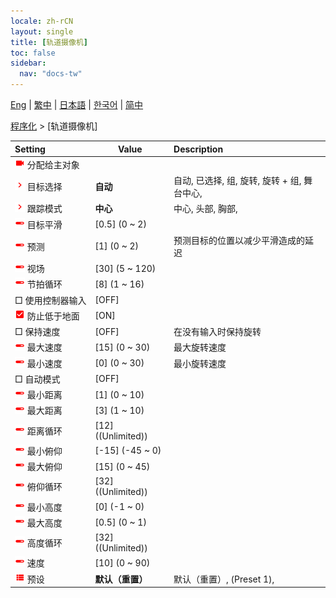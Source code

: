 ```yaml
---
locale: zh-rCN
layout: single
title: [轨道摄像机]
toc: false
sidebar:
  nav: "docs-tw"
---
```

[Eng](/dancexr/menu/2025.4/motion/orbit_cam) | [繁中](/tw/dancexr/menu/2025.4/motion/orbit_cam) | [日本語](/jp/dancexr/menu/2025.4/motion/orbit_cam) | [한국어](/kr/dancexr/menu/2025.4/motion/orbit_cam) | [简中](/zh/dancexr/menu/2025.4/motion/orbit_cam)

[程序化](../menu#程序化) > [轨道摄像机]



| Setting | Value | Description |
| :--- | --- | :--- |
|<nobr><img src="/images/icon/ic_videocam.png" alt="videocam icon"/> 分配给主对象</nobr>|| 
|<nobr><img src="/images/icon/ic_chevron.png" alt="chevron icon"/> 目标选择</nobr>| **自动** | 自动, 已选择, 组, 旋转, 旋转 + 组, 舞台中心,  |
|<nobr><img src="/images/icon/ic_chevron.png" alt="chevron icon"/> 跟踪模式</nobr>| **中心** | 中心, 头部, 胸部,  |
|<nobr><img src="/images/icon/ic_slider.png" alt="slider icon"/> 目标平滑</nobr>| [0.5] (0 ~ 2) | 
|<nobr><img src="/images/icon/ic_slider.png" alt="slider icon"/> 预测</nobr>| [1] (0 ~ 2) | 预测目标的位置以减少平滑造成的延迟
|<nobr><img src="/images/icon/ic_slider.png" alt="slider icon"/> 视场</nobr>| [30] (5 ~ 120) | 
|<nobr><img src="/images/icon/ic_slider.png" alt="slider icon"/> 节拍循环</nobr>| [8] (1 ~ 16) | 
|<nobr> □ 使用控制器输入</nobr>| [OFF] | 
|<nobr><img src="/images/icon/ic_check_on.png" alt="check on icon"/> 防止低于地面</nobr>| [ON] | 
|<nobr> □ 保持速度</nobr>| [OFF] | 在没有输入时保持旋转
|<nobr><img src="/images/icon/ic_slider.png" alt="slider icon"/> 最大速度</nobr>| [15] (0 ~ 30) | 最大旋转速度
|<nobr><img src="/images/icon/ic_slider.png" alt="slider icon"/> 最小速度</nobr>| [0] (0 ~ 30) | 最小旋转速度
|<nobr> □ 自动模式</nobr>| [OFF] | 
|<nobr><img src="/images/icon/ic_slider.png" alt="slider icon"/> 最小距离</nobr>| [1] (0 ~ 10) | 
|<nobr><img src="/images/icon/ic_slider.png" alt="slider icon"/> 最大距离</nobr>| [3] (1 ~ 10) | 
|<nobr><img src="/images/icon/ic_slider.png" alt="slider icon"/> 距离循环</nobr>| [12] ((Unlimited)) | 
|<nobr><img src="/images/icon/ic_slider.png" alt="slider icon"/> 最小俯仰</nobr>| [-15] (-45 ~ 0) | 
|<nobr><img src="/images/icon/ic_slider.png" alt="slider icon"/> 最大俯仰</nobr>| [15] (0 ~ 45) | 
|<nobr><img src="/images/icon/ic_slider.png" alt="slider icon"/> 俯仰循环</nobr>| [32] ((Unlimited)) | 
|<nobr><img src="/images/icon/ic_slider.png" alt="slider icon"/> 最小高度</nobr>| [0] (-1 ~ 0) | 
|<nobr><img src="/images/icon/ic_slider.png" alt="slider icon"/> 最大高度</nobr>| [0.5] (0 ~ 1) | 
|<nobr><img src="/images/icon/ic_slider.png" alt="slider icon"/> 高度循环</nobr>| [32] ((Unlimited)) | 
|<nobr><img src="/images/icon/ic_slider.png" alt="slider icon"/> 速度</nobr>| [10] (0 ~ 90) | 
|<nobr><img src="/images/icon/ic_list.png" alt="list icon"/> 预设</nobr>| **默认（重置）** | 默认（重置）, (Preset 1),  |
